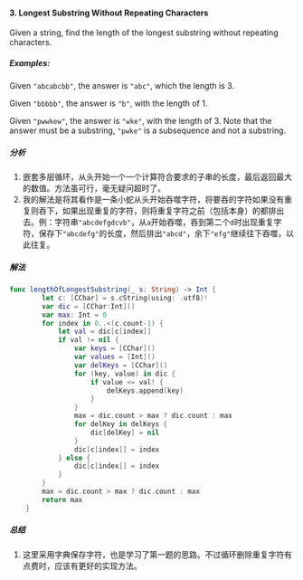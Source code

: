 #### 3. Longest Substring Without Repeating Characters<br>

Given a string, find the length of the longest substring without repeating characters.<br>

##### Examples:<br>

Given `"abcabcbb"`, the answer is `"abc"`, which the length is 3.<br>

Given `"bbbbb"`, the answer is `"b"`, with the length of 1.<br>

Given `"pwwkew"`, the answer is `"wke"`, with the length of 3. Note that the answer must be a substring, `"pwke"` is a subsequence and not a substring.<br>

##### 分析<br>
1. 嵌套多层循环，从头开始一个一个计算符合要求的子串的长度，最后返回最大的数值。方法虽可行，毫无疑问超时了。
2. 我的解法是将其看作是一条小蛇从头开始吞噬字符，将要吞的字符如果没有重复则吞下，如果出现重复的字符，则将重复字符之前（包括本身）的都排出去。例：字符串`"abcdefgdcvb"`，从`a`开始吞噬，吞到第二个`d`时出现重复字符，保存下`"abcdefg"`的长度，然后排出`"abcd"`，余下`"efg"`继续往下吞噬，以此往复。

##### 解法
```Swift
func lengthOfLongestSubstring(_ s: String) -> Int {
        let c: [CChar] = s.cString(using: .utf8)!
        var dic = [CChar:Int]()
        var max: Int = 0
        for index in 0..<(c.count-1) {
            let val = dic[c[index]]
            if val != nil {
                var keys = [CChar]()
                var values = [Int]()
                var delKeys = [CChar]()
                for (key, value) in dic {
                    if value <= val! {
                        delKeys.append(key)
                    }
                }
                max = dic.count > max ? dic.count : max
                for delKey in delKeys {
                    dic[delKey] = nil
                }
                dic[c[index]] = index
            } else {
                dic[c[index]] = index
            }
        }
        max = dic.count > max ? dic.count : max
        return max
    }
```

##### 总结
1. 这里采用字典保存字符，也是学习了第一题的思路。不过循环删除重复字符有点费时，应该有更好的实现方法。
